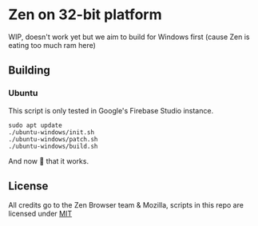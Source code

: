 # Zen on 32-bit platform

WIP, doesn't work yet but we aim to build for Windows first (cause Zen is eating too much ram here)

## Building

### Ubuntu

This script is only tested in Google's Firebase Studio instance.

```
sudo apt update
./ubuntu-windows/init.sh
./ubuntu-windows/patch.sh
./ubuntu-windows/build.sh
```

And now :pray: that it works.

## License

All credits go to the Zen Browser team & Mozilla, scripts in this repo are licensed under [MIT](./LICENSE)